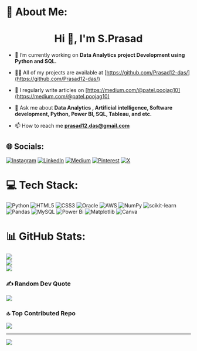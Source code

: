 # 💫 About Me:
<h1 align="center">Hi 👋, I'm S.Prasad </h1>

- 🔭 I’m currently working on **Data Analytics project Development using Python and SQL.**

- 👨‍💻 All of my projects are available at [https://github.com/Prasad12-das/](https://github.com/Prasad12-das/)

- 📝 I regularly write articles on [https://medium.com/@patel.poojag10](https://medium.com/@patel.poojag10)

- 💬 Ask me about **Data Analytics , Artificial intelligence, Software development, Python, Power BI, SQL, Tableau, and etc.**

- 📫 How to reach me **prasad12.das@gmail.com**


## 🌐 Socials:
[![Instagram](https://img.shields.io/badge/Instagram-%23E4405F.svg?logo=Instagram&logoColor=white)](https://instagram.com/https://www.instagram.com/prasad018/) [![LinkedIn](https://img.shields.io/badge/LinkedIn-%230077B5.svg?logo=linkedin&logoColor=white)](https://linkedin.com/in/https://linkedin.com/in/sailajaprasaddas) [![Medium](https://img.shields.io/badge/Medium-12100E?logo=medium&logoColor=white)](https://medium.com/@https://medium.com/@prasad12.das) [![Pinterest](https://img.shields.io/badge/Pinterest-%23E60023.svg?logo=Pinterest&logoColor=white)](https://pinterest.com/https://www.pinterest.com/prasad12das/) [![X](https://img.shields.io/badge/X-black.svg?logo=X&logoColor=white)](https://x.com/https://x.com/im_prasad018) 

# 💻 Tech Stack:
![Python](https://img.shields.io/badge/python-3670A0?style=for-the-badge&logo=python&logoColor=ffdd54) ![HTML5](https://img.shields.io/badge/html5-%23E34F26.svg?style=for-the-badge&logo=html5&logoColor=white) ![CSS3](https://img.shields.io/badge/css3-%231572B6.svg?style=for-the-badge&logo=css3&logoColor=white) ![Oracle](https://img.shields.io/badge/Oracle-F80000?style=for-the-badge&logo=oracle&logoColor=white) ![AWS](https://img.shields.io/badge/AWS-%23FF9900.svg?style=for-the-badge&logo=amazon-aws&logoColor=white) ![NumPy](https://img.shields.io/badge/numpy-%23013243.svg?style=for-the-badge&logo=numpy&logoColor=white) ![scikit-learn](https://img.shields.io/badge/scikit--learn-%23F7931E.svg?style=for-the-badge&logo=scikit-learn&logoColor=white) ![Pandas](https://img.shields.io/badge/pandas-%23150458.svg?style=for-the-badge&logo=pandas&logoColor=white) ![MySQL](https://img.shields.io/badge/mysql-4479A1.svg?style=for-the-badge&logo=mysql&logoColor=white) ![Power Bi](https://img.shields.io/badge/power_bi-F2C811?style=for-the-badge&logo=powerbi&logoColor=black) ![Matplotlib](https://img.shields.io/badge/Matplotlib-%23ffffff.svg?style=for-the-badge&logo=Matplotlib&logoColor=black) ![Canva](https://img.shields.io/badge/Canva-%2300C4CC.svg?style=for-the-badge&logo=Canva&logoColor=white)
# 📊 GitHub Stats:
![](https://github-readme-stats.vercel.app/api?username=Prasad12-das&theme=dark&hide_border=false&include_all_commits=false&count_private=false)<br/>
![](https://github-readme-streak-stats.herokuapp.com/?user=Prasad12-das&theme=dark&hide_border=false)<br/>
![](https://github-readme-stats.vercel.app/api/top-langs/?username=Prasad12-das&theme=dark&hide_border=false&include_all_commits=false&count_private=false&layout=compact)


### ✍️ Random Dev Quote
![](https://quotes-github-readme.vercel.app/api?type=horizontal&theme=radical)

### 🔝 Top Contributed Repo
![](https://github-contributor-stats.vercel.app/api?username=Prasad12-das&limit=5&theme=dark&combine_all_yearly_contributions=true)

---
[![](https://visitcount.itsvg.in/api?id=Prasad12-das&icon=9&color=0)](https://visitcount.itsvg.in)

<!-- Proudly created with GPRM ( https://gprm.itsvg.in ) -->
